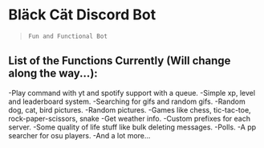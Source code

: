 # Bläck Cät Discord Bot

> `Fun and Functional Bot`

## List of the Functions Currently (Will change along the way...):

-Play command with yt and spotify support with a queue.
-Simple xp, level and leaderboard system.
-Searching for gifs and random gifs.
-Random dog, cat, bird pictures.
-Random pictures.
-Games like chess, tic-tac-toe, rock-paper-scissors, snake
-Get weather info.
-Custom prefixes for each server.
-Some quality of life stuff like bulk deleting messages.
-Polls.
-A pp searcher for osu players.
-And a lot more...
